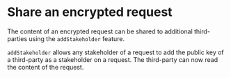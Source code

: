 # Share an encrypted request

The content of an encrypted request can be shared to additional third-parties using the `addStakeholder` feature.

`addStakeholder` allows any stakeholder of a request to add the public key of a third-party as a stakeholder on a request. The third-party can now read the content of the request.
